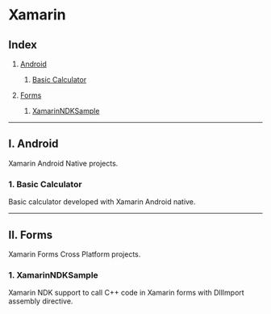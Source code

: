 # Xamarin

## Index

1. [Android](#Android)  
    1. [Basic Calculator](https://github.com/pmahend1/Xamarin/tree/master/Android/BasicCalculator)  

1. [Forms](#ii-Forms)  
    1. [XamarinNDKSample](https://github.com/pmahend1/Xamarin/tree/master/XamarinNDKSample)  

------------------------------------------

## I. Android

Xamarin Android Native projects.  

### 1. Basic Calculator  

Basic calculator developed with Xamarin Android native.  

-------------------------------

## II. Forms

Xamarin Forms Cross Platform projects.

### 1. XamarinNDKSample

Xamarin NDK support to call C++ code in Xamarin forms with DllImport assembly directive.

